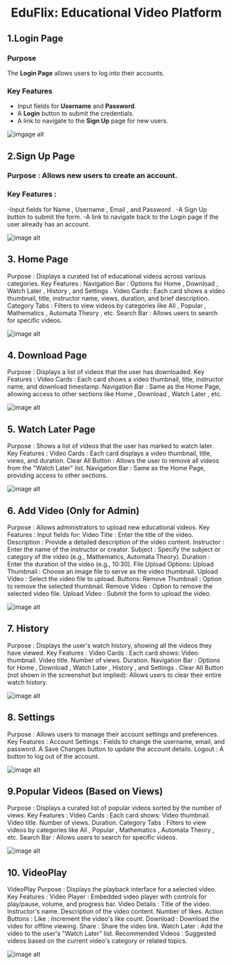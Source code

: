 <div align="center">
  <h1>EduFlix: Educational Video Platform</h1>
</div>

## 1.Login Page

### Purpose
The **Login Page** allows users to log into their accounts.

### Key Features
- Input fields for **Username** and **Password**.
- A **Login** button to submit the credentials.
- A link to navigate to the **Sign Up** page for new users.

![imgage alt](https://github.com/sohamcoder-2/EDUFLIX/blob/main/IMG/Screenshot%202025-04-19%20000631.png?raw=true)


## 2.Sign Up Page

### Purpose : Allows new users to create an account.

### Key Features :
-Input fields for Name , Username , Email , and Password .
-A Sign Up button to submit the form.
-A link to navigate back to the Login page if the user already has an account.

![image alt](https://github.com/sohamcoder-2/EDUFLIX/blob/main/IMG/Screenshot%202025-04-19%20002210.png?raw=true)

## 3. Home Page
Purpose : Displays a curated list of educational videos across various categories.
Key Features :
Navigation Bar :
Options for Home , Download , Watch Later , History , and Settings .
Video Cards :
Each card shows a video thumbnail, title, instructor name, views, duration, and brief description.
Category Tabs :
Filters to view videos by categories like All , Popular , Mathematics , Automata Theory , etc.
Search Bar :
Allows users to search for specific videos.

![image alt](https://github.com/sohamcoder-2/EDUFLIX/blob/main/IMG/Screenshot%202025-04-19%20000711.png?raw=true)


## 4. Download Page
Purpose : Displays a list of videos that the user has downloaded.
Key Features :
Video Cards :
Each card shows a video thumbnail, title, instructor name, and download timestamp.
Navigation Bar :
Same as the Home Page, allowing access to other sections like Home , Download , Watch Later , etc.

![image alt](https://github.com/sohamcoder-2/EDUFLIX/blob/main/IMG/Screenshot%202025-04-19%20000726.png?raw=true)

## 5. Watch Later Page
Purpose : Shows a list of videos that the user has marked to watch later.
Key Features :
Video Cards :
Each card displays a video thumbnail, title, views, and duration.
Clear All Button :
Allows the user to remove all videos from the "Watch Later" list.
Navigation Bar :
Same as the Home Page, providing access to other sections.

![image alt](https://github.com/sohamcoder-2/EDUFLIX/blob/main/IMG/Screenshot%202025-04-19%20000816.png?raw=true)

## 6. Add Video (Only for Admin)
Purpose : Allows administrators to upload new educational videos.
Key Features :
Input fields for:
Video Title : Enter the title of the video.
Description : Provide a detailed description of the video content.
Instructor : Enter the name of the instructor or creator.
Subject : Specify the subject or category of the video (e.g., Mathematics, Automata Theory).
Duration : Enter the duration of the video (e.g., 10:30).
File Upload Options:
Upload Thumbnail : Choose an image file to serve as the video thumbnail.
Upload Video : Select the video file to upload.
Buttons:
Remove Thumbnail : Option to remove the selected thumbnail.
Remove Video : Option to remove the selected video file.
Upload Video : Submit the form to upload the video.

![image alt](https://github.com/sohamcoder-2/EDUFLIX/blob/main/IMG/Screenshot%202025-04-19%20000829.png?raw=true)

## 7. History
Purpose : Displays the user's watch history, showing all the videos they have viewed.
Key Features :
Video Cards :
Each card shows:
Video thumbnail.
Video title.
Number of views.
Duration.
Navigation Bar :
Options for Home , Download , Watch Later , History , and Settings .
Clear All Button (not shown in the screenshot but implied):
Allows users to clear their entire watch history.

![image alt](https://github.com/sohamcoder-2/EDUFLIX/blob/main/IMG/Screenshot%202025-04-19%20000906.png?raw=true)

## 8. Settings
Purpose : Allows users to manage their account settings and preferences.
Key Features :
Account Settings :
Fields to change the username, email, and password.
A Save Changes button to update the account details.
Logout :
A button to log out of the account.

![image alt](https://github.com/sohamcoder-2/EDUFLIX/blob/main/IMG/Screenshot%202025-04-19%20150551.png?raw=true)

## 9.Popular Videos (Based on Views)
Purpose : Displays a curated list of popular videos sorted by the number of views.
Key Features :
Video Cards :
Each card shows:
Video thumbnail.
Video title.
Number of views.
Duration.
Category Tabs :
Filters to view videos by categories like All , Popular , Mathematics , Automata Theory , etc.
Search Bar :
Allows users to search for specific videos.

![image alt](https://github.com/sohamcoder-2/EDUFLIX/blob/main/IMG/Screenshot%202025-04-19%20001049.png?raw=true)

## 10. VideoPlay
VideoPlay
Purpose : Displays the playback interface for a selected video.
Key Features :
Video Player :
Embedded video player with controls for play/pause, volume, and progress bar.
Video Details :
Title of the video.
Instructor's name.
Description of the video content.
Number of likes.
Action Buttons :
Like : Increment the video's like count.
Download : Download the video for offline viewing.
Share : Share the video link.
Watch Later : Add the video to the user's "Watch Later" list.
Recommended Videos :
Suggested videos based on the current video's category or related topics.

![image alt](https://github.com/sohamcoder-2/EDUFLIX/blob/main/IMG/Screenshot%202025-04-19%20001134.png?raw=true)
